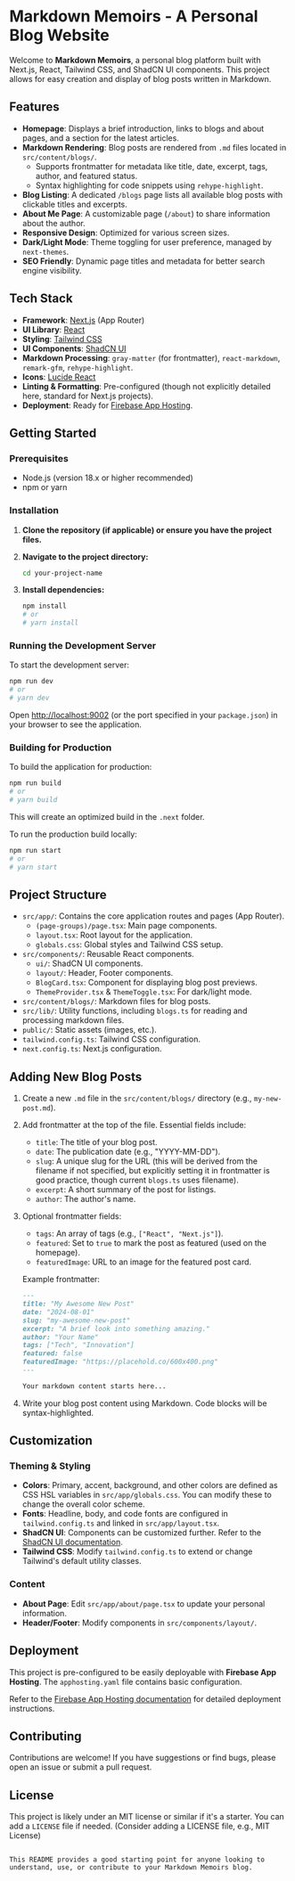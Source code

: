 # Markdown Memoirs - A Personal Blog Website

Welcome to **Markdown Memoirs**, a personal blog platform built with Next.js, React, Tailwind CSS, and ShadCN UI components. This project allows for easy creation and display of blog posts written in Markdown.

## Features

-   **Homepage**: Displays a brief introduction, links to blogs and about pages, and a section for the latest articles.
-   **Markdown Rendering**: Blog posts are rendered from `.md` files located in `src/content/blogs/`.
    -   Supports frontmatter for metadata like title, date, excerpt, tags, author, and featured status.
    -   Syntax highlighting for code snippets using `rehype-highlight`.
-   **Blog Listing**: A dedicated `/blogs` page lists all available blog posts with clickable titles and excerpts.
-   **About Me Page**: A customizable page (`/about`) to share information about the author.
-   **Responsive Design**: Optimized for various screen sizes.
-   **Dark/Light Mode**: Theme toggling for user preference, managed by `next-themes`.
-   **SEO Friendly**: Dynamic page titles and metadata for better search engine visibility.

## Tech Stack

-   **Framework**: [Next.js](https://nextjs.org/) (App Router)
-   **UI Library**: [React](https://react.dev/)
-   **Styling**: [Tailwind CSS](https://tailwindcss.com/)
-   **UI Components**: [ShadCN UI](https://ui.shadcn.com/)
-   **Markdown Processing**: `gray-matter` (for frontmatter), `react-markdown`, `remark-gfm`, `rehype-highlight`.
-   **Icons**: [Lucide React](https://lucide.dev/)
-   **Linting & Formatting**: Pre-configured (though not explicitly detailed here, standard for Next.js projects).
-   **Deployment**: Ready for [Firebase App Hosting](https://firebase.google.com/docs/app-hosting).

## Getting Started

### Prerequisites

-   Node.js (version 18.x or higher recommended)
-   npm or yarn

### Installation

1.  **Clone the repository (if applicable) or ensure you have the project files.**

2.  **Navigate to the project directory:**
    ```bash
    cd your-project-name
    ```

3.  **Install dependencies:**
    ```bash
    npm install
    # or
    # yarn install
    ```

### Running the Development Server

To start the development server:

```bash
npm run dev
# or
# yarn dev
```

Open [http://localhost:9002](http://localhost:9002) (or the port specified in your `package.json`) in your browser to see the application.

### Building for Production

To build the application for production:

```bash
npm run build
# or
# yarn build
```

This will create an optimized build in the `.next` folder.

To run the production build locally:

```bash
npm run start
# or
# yarn start
```

## Project Structure

-   `src/app/`: Contains the core application routes and pages (App Router).
    -   `(page-groups)/page.tsx`: Main page components.
    -   `layout.tsx`: Root layout for the application.
    -   `globals.css`: Global styles and Tailwind CSS setup.
-   `src/components/`: Reusable React components.
    -   `ui/`: ShadCN UI components.
    -   `layout/`: Header, Footer components.
    -   `BlogCard.tsx`: Component for displaying blog post previews.
    -   `ThemeProvider.tsx` & `ThemeToggle.tsx`: For dark/light mode.
-   `src/content/blogs/`: Markdown files for blog posts.
-   `src/lib/`: Utility functions, including `blogs.ts` for reading and processing markdown files.
-   `public/`: Static assets (images, etc.).
-   `tailwind.config.ts`: Tailwind CSS configuration.
-   `next.config.ts`: Next.js configuration.

## Adding New Blog Posts

1.  Create a new `.md` file in the `src/content/blogs/` directory (e.g., `my-new-post.md`).
2.  Add frontmatter at the top of the file. Essential fields include:
    *   `title`: The title of your blog post.
    *   `date`: The publication date (e.g., "YYYY-MM-DD").
    *   `slug`: A unique slug for the URL (this will be derived from the filename if not specified, but explicitly setting it in frontmatter is good practice, though current `blogs.ts` uses filename).
    *   `excerpt`: A short summary of the post for listings.
    *   `author`: The author's name.
3.  Optional frontmatter fields:
    *   `tags`: An array of tags (e.g., `["React", "Next.js"]`).
    *   `featured`: Set to `true` to mark the post as featured (used on the homepage).
    *   `featuredImage`: URL to an image for the featured post card.

    Example frontmatter:
    ```markdown
    ---
    title: "My Awesome New Post"
    date: "2024-08-01"
    slug: "my-awesome-new-post"
    excerpt: "A brief look into something amazing."
    author: "Your Name"
    tags: ["Tech", "Innovation"]
    featured: false
    featuredImage: "https://placehold.co/600x400.png"
    ---

    Your markdown content starts here...
    ```
4.  Write your blog post content using Markdown. Code blocks will be syntax-highlighted.

## Customization

### Theming & Styling

-   **Colors**: Primary, accent, background, and other colors are defined as CSS HSL variables in `src/app/globals.css`. You can modify these to change the overall color scheme.
-   **Fonts**: Headline, body, and code fonts are configured in `tailwind.config.ts` and linked in `src/app/layout.tsx`.
-   **ShadCN UI**: Components can be customized further. Refer to the [ShadCN UI documentation](https://ui.shadcn.com/docs).
-   **Tailwind CSS**: Modify `tailwind.config.ts` to extend or change Tailwind's default utility classes.

### Content

-   **About Page**: Edit `src/app/about/page.tsx` to update your personal information.
-   **Header/Footer**: Modify components in `src/components/layout/`.

## Deployment

This project is pre-configured to be easily deployable with **Firebase App Hosting**. The `apphosting.yaml` file contains basic configuration.

Refer to the [Firebase App Hosting documentation](https://firebase.google.com/docs/app-hosting) for detailed deployment instructions.

## Contributing

Contributions are welcome! If you have suggestions or find bugs, please open an issue or submit a pull request.

## License

This project is likely under an MIT license or similar if it's a starter. You can add a `LICENSE` file if needed.
(Consider adding a LICENSE file, e.g., MIT License)
```

This README provides a good starting point for anyone looking to understand, use, or contribute to your Markdown Memoirs blog.
